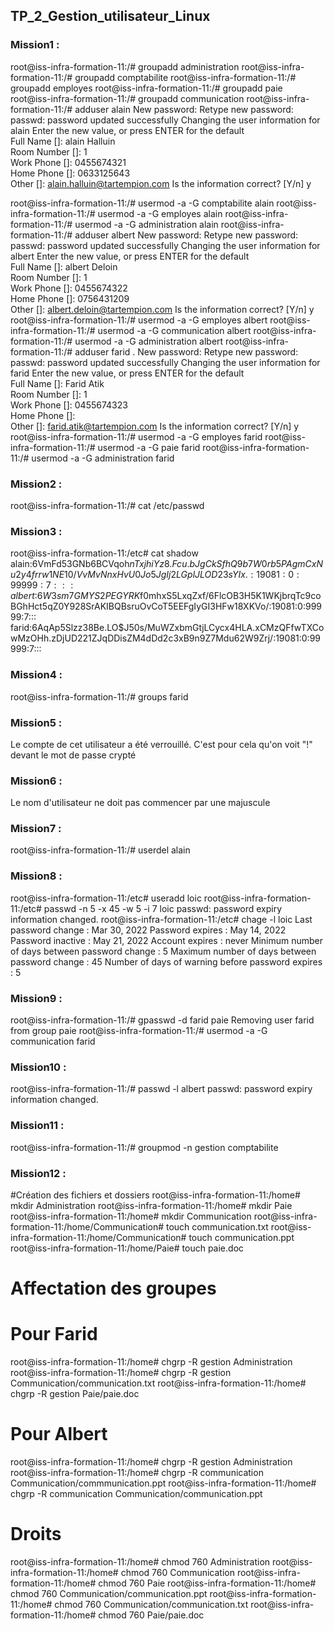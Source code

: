 ## TP_2_Gestion_utilisateur_Linux

### Mission1 : 


root@iss-infra-formation-11:/# groupadd administration 
root@iss-infra-formation-11:/# groupadd comptabilite 
root@iss-infra-formation-11:/# groupadd employes 
root@iss-infra-formation-11:/# groupadd paie 
root@iss-infra-formation-11:/# groupadd communication 
root@iss-infra-formation-11:/# adduser alain 
New password: 
Retype new password: 
passwd: 
password updated successfully Changing the user information for alain Enter the new value, or press ENTER for the default 	
Full Name []: alain Halluin 	
Room Number []: 1 	
Work Phone []: 0455674321 	
Home Phone []: 0633125643 	
Other []: alain.halluin@tartempion.com Is the information correct? [Y/n] y 

root@iss-infra-formation-11:/# usermod -a -G comptabilite alain 
root@iss-infra-formation-11:/# usermod -a -G employes alain 
root@iss-infra-formation-11:/# usermod -a -G administration alain 
root@iss-infra-formation-11:/# adduser albert 
New password: 
Retype new password: 
passwd: 
password updated successfully Changing the user information for albert Enter the new value, or press ENTER for the default 	
Full Name []: albert Deloin 	
Room Number []: 1 	
Work Phone []: 0455674322 	
Home Phone []: 0756431209 	
Other []: albert.deloin@tartempion.com Is the information correct? [Y/n] y 
root@iss-infra-formation-11:/# usermod -a -G employes albert 
root@iss-infra-formation-11:/# usermod -a -G communication albert 
root@iss-infra-formation-11:/# usermod -a -G administration albert 
root@iss-infra-formation-11:/# adduser farid . 
New password: 
Retype new password: 
passwd: 
password updated successfully Changing the user information for farid Enter the new value, or press ENTER for the default 	
Full Name []: Farid Atik 	
Room Number []: 1 	
Work Phone []: 0455674323 	
Home Phone []: 	
Other []: farid.atik@tartempion.com Is the information correct? [Y/n] y 
root@iss-infra-formation-11:/# usermod -a -G employes farid 
root@iss-infra-formation-11:/# usermod -a -G paie farid 
root@iss-infra-formation-11:/# usermod -a -G administration farid

### Mission2 : 
root@iss-infra-formation-11:/# cat /etc/passwd


### Mission3 : 

root@iss-infra-formation-11:/etc# cat shadow 
alain:$6$VmFd53GNb6BCVqoh$nTxjhiYz8.Fcu.bJgCkSfhQ9b7W0rb5PAgmCxNu2y4frrw1NE10/VvMvNnxHvU0Jo5JgIj2LGplJLOD23sYIx.:19081:0:99999:7::: 
albert:$6$W3sm7GMYS2PEGYRK$f0mhxS5LxqZxf/6FlcOB3H5K1WKjbrqTc9coBGhHct5qZ0Y928SrAKIBQBsruOvCoT5EEFgIyGI3HFw18XKVo/:19081:0:99999:7::: 
farid:$6$AqAp5Slzz38Be.LO$J50s/MuWZxbmGtjLCycx4HLA.xCMzQFfwTXCowMzOHh.zDjUD221ZJqDDisZM4dDd2c3xB9n9Z7Mdu62W9Zrj/:19081:0:99999:7:::



### Mission4 : 

root@iss-infra-formation-11:/# groups farid


### Mission5 : 

Le compte de cet utilisateur a été verrouillé. C'est pour cela qu'on voit "!" devant le mot de passe crypté


### Mission6 : 

Le nom d'utilisateur ne doit pas commencer par une majuscule

### Mission7 : 
root@iss-infra-formation-11:/# userdel alain

### Mission8 : 

root@iss-infra-formation-11:/etc# useradd loic 
root@iss-infra-formation-11:/etc# passwd -n 5 -x 45 -w 5 -i 7 loic passwd: password expiry information changed. 
root@iss-infra-formation-11:/etc# chage -l loic 
Last password change					: Mar 30, 2022 
Password expires					: May 14, 2022 
Password inactive					: May 21, 2022 
Account expires						: never 
Minimum number of days between password change		: 5 
Maximum number of days between password change		: 45 
Number of days of warning before password expires	: 5

### Mission9 : 

root@iss-infra-formation-11:/# gpasswd -d farid paie Removing user farid from group paie root@iss-infra-formation-11:/# usermod -a -G communication farid

### Mission10 : 

root@iss-infra-formation-11:/# passwd -l albert passwd: password expiry information changed.


### Mission11 : 
root@iss-infra-formation-11:/# groupmod -n gestion comptabilite

### Mission12 : 

#Création des fichiers et dossiers 
root@iss-infra-formation-11:/home# mkdir Administration 
root@iss-infra-formation-11:/home# mkdir Paie 
root@iss-infra-formation-11:/home# mkdir Communication 
root@iss-infra-formation-11:/home/Communication# touch communication.txt 
root@iss-infra-formation-11:/home/Communication# touch communication.ppt 
root@iss-infra-formation-11:/home/Paie# touch paie.doc 

# Affectation des groupes 
# Pour Farid 
root@iss-infra-formation-11:/home# chgrp -R gestion Administration 
root@iss-infra-formation-11:/home# chgrp -R gestion Communication/communication.txt 
root@iss-infra-formation-11:/home# chgrp -R gestion Paie/paie.doc 
# Pour Albert 
root@iss-infra-formation-11:/home# chgrp -R gestion Administration 
root@iss-infra-formation-11:/home# chgrp -R communication Communication/commmunication.ppt 
root@iss-infra-formation-11:/home# chgrp -R communication Communication/communication.ppt 
# Droits 
root@iss-infra-formation-11:/home# chmod 760 Administration 
root@iss-infra-formation-11:/home# chmod 760 Communication 
root@iss-infra-formation-11:/home# chmod 760 Paie 
root@iss-infra-formation-11:/home# chmod 760 Communication/communication.ppt 
root@iss-infra-formation-11:/home# chmod 760 Communication/communication.txt 
root@iss-infra-formation-11:/home# chmod 760 Paie/paie.doc


